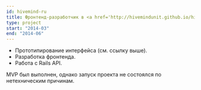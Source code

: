 ```yaml
---
id: hivemind-ru
title: Фронтенд-разработчик в <a href='http://hivemindunit.github.io/hivemind-frontend-prototype/settings/domains/categories2/'>Hivemind.io</a>, Россия
type: project
start: "2014-03"
end: "2014-06"
---
```


*   Прототипирование интерфейса (см. ссылку выше).
*   Разработка фронтенда.
*   Работа с Rails API.

MVP был выполнен, однако запуск проекта не состоялся по нетехническим причинам.

